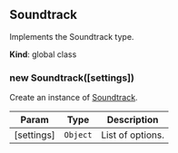 <a name="Soundtrack"></a>

## Soundtrack
Implements the Soundtrack type.

**Kind**: global class  
<a name="new_Soundtrack_new"></a>

### new Soundtrack([settings])
Create an instance of [Soundtrack](#Soundtrack).


| Param | Type | Description |
| --- | --- | --- |
| [settings] | <code>Object</code> | List of options. |

